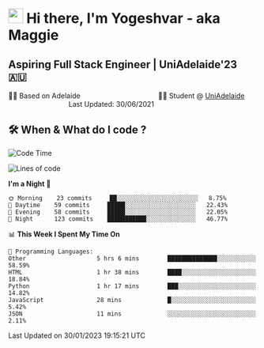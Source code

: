 <h1><img src="https://emojis.slackmojis.com/emojis/images/1531849430/4246/blob-sunglasses.gif?1531849430" width="30"/> Hi there, I'm Yogeshvar - aka Maggie</h1>

## Aspiring Full Stack Engineer | UniAdelaide'23 🇦🇺  
🏂🏻  Based on Adelaide &nbsp;&nbsp;&nbsp;&nbsp;&nbsp;&nbsp;&nbsp;&nbsp;&nbsp;&nbsp;&nbsp;&nbsp;&nbsp;&nbsp;&nbsp;&nbsp;&nbsp;&nbsp;&nbsp;&nbsp;&nbsp;&nbsp;&nbsp;&nbsp;&nbsp;&nbsp;&nbsp;&nbsp;&nbsp;&nbsp;&nbsp;&nbsp;&nbsp;&nbsp;&nbsp;&nbsp;&nbsp;&nbsp;&nbsp;👨‍💻 Student @ [UniAdelaide](https://www.adelaide.edu.au)   &nbsp;&nbsp;&nbsp;&nbsp;&nbsp;&nbsp;&nbsp;&nbsp;&nbsp;&nbsp;&nbsp;&nbsp;&nbsp;&nbsp;&nbsp;&nbsp;&nbsp;&nbsp;&nbsp;&nbsp;&nbsp;&nbsp;&nbsp;&nbsp;&nbsp;&nbsp;&nbsp;&nbsp;&nbsp;&nbsp;&nbsp;Last Updated: 30/06/2021

## 🛠 When & What do I code ?  

<!--START_SECTION:waka-->
![Code Time](http://img.shields.io/badge/Code%20Time-1%2C917%20hrs%2059%20mins-blue)

![Lines of code](https://img.shields.io/badge/From%20Hello%20World%20I%27ve%20Written-2%20Million%20lines%20of%20code-blue)

**I'm a Night 🦉** 

```text
🌞 Morning    23 commits     ██░░░░░░░░░░░░░░░░░░░░░░░   8.75% 
🌆 Daytime    59 commits     █████░░░░░░░░░░░░░░░░░░░░   22.43% 
🌃 Evening    58 commits     █████░░░░░░░░░░░░░░░░░░░░   22.05% 
🌙 Night      123 commits    ███████████░░░░░░░░░░░░░░   46.77%

```


📊 **This Week I Spent My Time On** 

```text
💬 Programming Languages: 
Other                    5 hrs 6 mins        ██████████████░░░░░░░░░░░   58.59% 
HTML                     1 hr 38 mins        ████░░░░░░░░░░░░░░░░░░░░░   18.84% 
Python                   1 hr 17 mins        ███░░░░░░░░░░░░░░░░░░░░░░   14.82% 
JavaScript               28 mins             █░░░░░░░░░░░░░░░░░░░░░░░░   5.42% 
JSON                     11 mins             ░░░░░░░░░░░░░░░░░░░░░░░░░   2.11%

```


 Last Updated on 30/01/2023 19:15:21 UTC
<!--END_SECTION:waka-->
